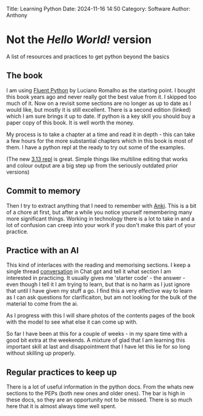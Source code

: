 Title: Learning Python
Date: 2024-11-16 14:50
Category: Software
Author: Anthony

<!-- Google tag (gtag.js) -->
<script async src="https://www.googletagmanager.com/gtag/js?id=G-FYDC27JYB4"></script>
<script>
  window.dataLayer = window.dataLayer || [];
  function gtag(){dataLayer.push(arguments);}
  gtag('js', new Date());

  gtag('config', 'G-FYDC27JYB4');
</script>


# Not the _Hello World!_ version

A list of resources and practices to get python beyond the basics

## The book

I am using [Fluent Python](https://www.oreilly.com/library/view/fluent-python-2nd/9781492056348/) by Luciano Romalho as the starting point. I bought this book years ago and never really got the best value from it. I skipped too much of it. Now on a revisit some sections are no longer as up to date as I would like, but mostly it is still excellent. There is a second edition (linked) which I am sure brings it up to date. If python is a key skill you should buy a paper copy of this book. It is well worth the money.

My process is to take a chapter at a time and read it in depth - this can take a few hours for the more substantial chapters which in this book is most of them. 
I have a python repl at the ready to try out some of the examples. 

(The new [3.13 repl](https://docs.python.org/3/whatsnew/3.13.html#whatsnew313-better-interactive-interpreter) is great. Simple things like multiline editing that works and colour output are a big step up from the seriously outdated prior versions)

## Commit to memory

Then I try to extract anything that I need to remember with [Anki](https://apps.ankiweb.net/). This is a bit of a chore at first, but after a while you notice yourself remembering many more significant things. Working in technology there is a lot to take in and a lot of confusion can creep into your work if you don't make this part of your practice. 

## Practice with an AI

This kind of interlaces with the reading and memorising sections. I keep a single thread [conversation](https://chatgpt.com/share/6738b604-2374-8013-bd34-734e7df6593a) in Chat gpt and tell it what section I am interested in practicing. It usually gives me 'starter code' - the answer - even though I tell it I am trying to learn, but that is no harm as I just ignore that until I have given my stuff a go. I find this a very effective way to learn as I can ask questions for clarificaiton, but am not looking for the bulk of the material to come from the ai. 

As I progress with this I will share photos of the contents pages of the book with the model to see what else it can come up with. 

So far I have been at this for a couple of weeks - in my spare time with a good bit extra at the weekends. A mixture of glad that I am learning this important skill at last and disappointment that I have let this lie for so long without skilling up properly.

## Regular practices to keep up

There is a lot of useful information in the python docs. From the whats new sections to the PEPs (both new ones and older ones). The bar is high in these docs, so they are an opportunity not to be missed. There is so much here that it is almost always time well spent.
